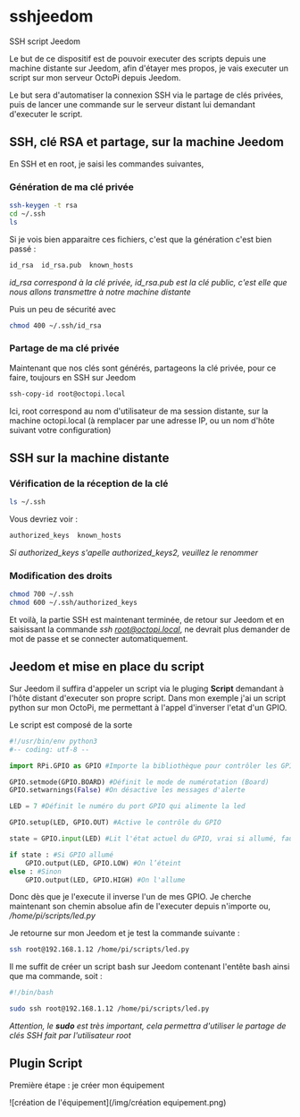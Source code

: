 # sshjeedom
SSH script Jeedom

Le but de ce dispositif est de pouvoir executer des scripts depuis une machine distante sur Jeedom, afin d'étayer mes propos, je vais executer un script sur mon serveur OctoPi depuis Jeedom.

Le but sera d'automatiser la connexion SSH via le partage de clés privées, puis de lancer une commande sur le serveur distant lui demandant d'executer le script.

## SSH, clé RSA et partage, sur la machine Jeedom

En SSH et en root, je saisi les commandes suivantes,

### Génération de ma clé privée

``` bash
ssh-keygen -t rsa
cd ~/.ssh
ls
```
Si je vois bien apparaitre ces fichiers, c'est que la génération c'est bien passé :

``` bash
id_rsa  id_rsa.pub  known_hosts
```
*id_rsa correspond à la clé privée, id_rsa.pub est la clé public, c'est elle que nous allons transmettre à notre machine distante*

Puis un peu de sécurité avec

``` bash
chmod 400 ~/.ssh/id_rsa
```


### Partage de ma clé privée

Maintenant que nos clés sont générés, partageons la clé privée, pour ce faire, toujours en SSH sur Jeedom

``` bash
ssh-copy-id root@octopi.local
```

Ici, root correspond au nom d'utilisateur de ma session distante, sur la machine octopi.local (à remplacer par une adresse IP, ou un nom d'hôte suivant votre configuration)


## SSH sur la machine distante

### Vérification de la réception de la clé

``` bash
ls ~/.ssh
```
Vous devriez voir :

``` bash
authorized_keys  known_hosts
```

*Si authorized_keys s'apelle authorized_keys2, veuillez le renommer*

### Modification des droits

``` bash
chmod 700 ~/.ssh
chmod 600 ~/.ssh/authorized_keys 
```

Et voilà, la partie SSH est maintenant terminée, de retour sur Jeedom et en saisissant la commande *ssh root@octopi.local*, ne devrait plus demander de mot de passe et se connecter automatiquement.

## Jeedom et mise en place du script

Sur Jeedom il suffira d'appeler un script via le pluging **Script** demandant à l'hôte distant d'executer son propre script. Dans mon exemple j'ai un script python sur mon OctoPi, me permettant à l'appel d'inverser l'etat d'un GPIO.

Le script est composé de la sorte

``` python
#!/usr/bin/env python3
#-- coding: utf-8 --

import RPi.GPIO as GPIO #Importe la bibliothèque pour contrôler les GPIOs

GPIO.setmode(GPIO.BOARD) #Définit le mode de numérotation (Board)
GPIO.setwarnings(False) #On désactive les messages d'alerte

LED = 7 #Définit le numéro du port GPIO qui alimente la led

GPIO.setup(LED, GPIO.OUT) #Active le contrôle du GPIO

state = GPIO.input(LED) #Lit l'état actuel du GPIO, vrai si allumé, faux si éteint

if state : #Si GPIO allumé
    GPIO.output(LED, GPIO.LOW) #On l’éteint
else : #Sinon
    GPIO.output(LED, GPIO.HIGH) #On l'allume
```

Donc dès que je l'execute il inverse l'un de  mes GPIO. 
Je cherche maintenant son chemin absolue afin de l'executer depuis n'importe ou, */home/pi/scripts/led.py*

Je retourne sur mon Jeedom et je test la commande suivante :

``` bash
ssh root@192.168.1.12 /home/pi/scripts/led.py
```

Il me suffit de créer un script bash sur Jeedom contenant l'entête bash ainsi que ma commande, soit :

``` bash
#!/bin/bash

sudo ssh root@192.168.1.12 /home/pi/scripts/led.py
```

*Attention, le ***sudo*** est très important, cela permettra d'utiliser le partage de clés SSH fait par l'utilisateur root*

## Plugin Script

Première étape : je créer mon équipement

![création de l'équipement](/img/création equipement.png)
